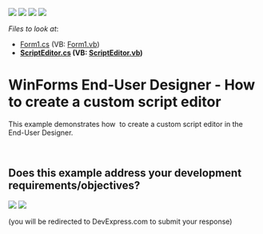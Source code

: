 <!-- default badges list -->
![](https://img.shields.io/endpoint?url=https://codecentral.devexpress.com/api/v1/VersionRange/128604846/14.2.7%2B)
[![](https://img.shields.io/badge/Open_in_DevExpress_Support_Center-FF7200?style=flat-square&logo=DevExpress&logoColor=white)](https://supportcenter.devexpress.com/ticket/details/T222490)
[![](https://img.shields.io/badge/📖_How_to_use_DevExpress_Examples-e9f6fc?style=flat-square)](https://docs.devexpress.com/GeneralInformation/403183)
[![](https://img.shields.io/badge/💬_Leave_Feedback-feecdd?style=flat-square)](#does-this-example-address-your-development-requirementsobjectives)
<!-- default badges end -->
<!-- default file list -->
*Files to look at*:

* [Form1.cs](./CS/ScriptEditorExample/Form1.cs) (VB: [Form1.vb](./VB/ScriptEditorExample/Form1.vb))
* **[ScriptEditor.cs](./CS/ScriptEditorExample/ScriptEditor.cs) (VB: [ScriptEditor.vb](./VB/ScriptEditorExample/ScriptEditor.vb))**
<!-- default file list end -->
# WinForms End-User Designer - How to create a custom script editor


This example demonstrates how  to create a custom script editor in the End-User Designer.

<br/>


<!-- feedback -->
## Does this example address your development requirements/objectives?

[<img src="https://www.devexpress.com/support/examples/i/yes-button.svg"/>](https://www.devexpress.com/support/examples/survey.xml?utm_source=github&utm_campaign=winforms-reporting-create-a-custom-script-editor-designer&~~~was_helpful=yes) [<img src="https://www.devexpress.com/support/examples/i/no-button.svg"/>](https://www.devexpress.com/support/examples/survey.xml?utm_source=github&utm_campaign=winforms-reporting-create-a-custom-script-editor-designer&~~~was_helpful=no)

(you will be redirected to DevExpress.com to submit your response)
<!-- feedback end -->
